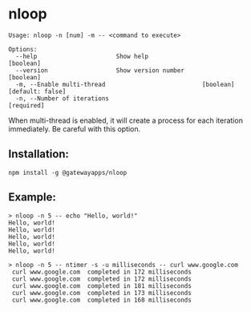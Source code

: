 # nloop

```
Usage: nloop -n [num] -m -- <command to execute>

Options:
  --help                      Show help                                [boolean]
  --version                   Show version number                      [boolean]
  -m, --Enable multi-thread                           [boolean] [default: false]
  -n, --Number of iterations                                          [required]
```

When multi-thread is enabled, it will create a process for each iteration immediately.  Be careful with this option.

## Installation:
```
npm install -g @gatewayapps/nloop
```

## Example:
```
> nloop -n 5 -- echo "Hello, world!"
Hello, world!
Hello, world!
Hello, world!
Hello, world!
Hello, world!

> nloop -n 5 -- ntimer -s -u milliseconds -- curl www.google.com
 curl www.google.com  completed in 172 milliseconds
 curl www.google.com  completed in 172 milliseconds
 curl www.google.com  completed in 181 milliseconds
 curl www.google.com  completed in 173 milliseconds
 curl www.google.com  completed in 168 milliseconds
```
